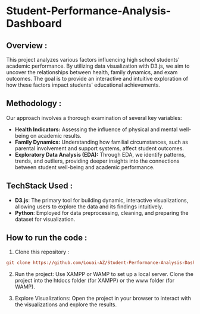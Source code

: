 # Student-Performance-Analysis-Dashboard

## Overview :

This project analyzes various factors influencing high school students' academic performance. By utilizing data visualization with D3.js, we aim to uncover the relationships between health, family dynamics, and exam outcomes. The goal is to provide an interactive and intuitive exploration of how these factors impact students' educational achievements.

## Methodology :

Our approach involves a thorough examination of several key variables:

- **Health Indicators:** Assessing the influence of physical and mental well-being on academic results.
- **Family Dynamics:** Understanding how familial circumstances, such as parental involvement and support systems, affect student outcomes.
- **Exploratory Data Analysis (EDA):** Through EDA, we identify patterns, trends, and outliers, providing deeper insights into the connections between student well-being and academic performance.

## TechStack Used :

- **D3.js**: The primary tool for building dynamic, interactive visualizations, allowing users to explore the data and its findings intuitively.
- **Python**: Employed for data preprocessing, cleaning, and preparing the dataset for visualization.


## How to run the code :

1. Clone this repository :
```ini
git clone https://github.com/Louai-AZ/Student-Performance-Analysis-Dashboard.git
```

2. Run the project: Use XAMPP or WAMP to set up a local server. Clone the project into the htdocs folder (for XAMPP) or the www folder (for WAMP).

3. Explore Visualizations: Open the project in your browser to interact with the visualizations and explore the results.
